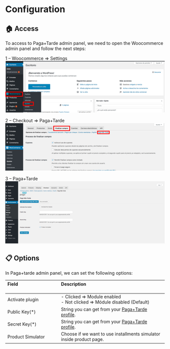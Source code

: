 # Configuration

## :house: Access

To access to Paga+Tarde admin panel, we need to open the Woocommerce admin panel and follow the next steps:

1 – Woocommerce => Settings
![Step 1](./woocommerce_configuration_1.png?raw=true "Step 1")

2 – Checkout => Paga+Tarde
![Step 2](./woocommerce_configuration_2.png?raw=true "Step 2")

3 – Paga+Tarde
![Step 3](./woocommerce_configuration_3.png?raw=true "Step 3")

## :clipboard: Options
In Paga+tarde admin panel, we can set the following options:

| Field &nbsp;&nbsp;&nbsp;&nbsp;&nbsp;&nbsp;&nbsp;&nbsp;&nbsp;&nbsp;&nbsp;&nbsp;&nbsp;&nbsp;&nbsp;&nbsp;&nbsp;&nbsp;&nbsp;&nbsp;&nbsp;&nbsp;&nbsp;&nbsp;&nbsp;&nbsp;&nbsp;&nbsp;&nbsp;&nbsp;&nbsp;&nbsp;&nbsp;&nbsp;&nbsp;| Description<br/><br/>
| :------------- |:-------------| 
| Activate plugin   | - Clicked => Module enabled<br/> - Not clicked => Módule disabled (Default)
| Public Key(*) |  String you can get from your [Paga+Tarde profile](https://bo.pagamastarde.com/shop).
| Secret Key(*) |  String you can get from your [Paga+Tarde profile](https://bo.pagamastarde.com/shop). 
| Product Simulator    |  Choose if we want to use installments simulator inside product page.
